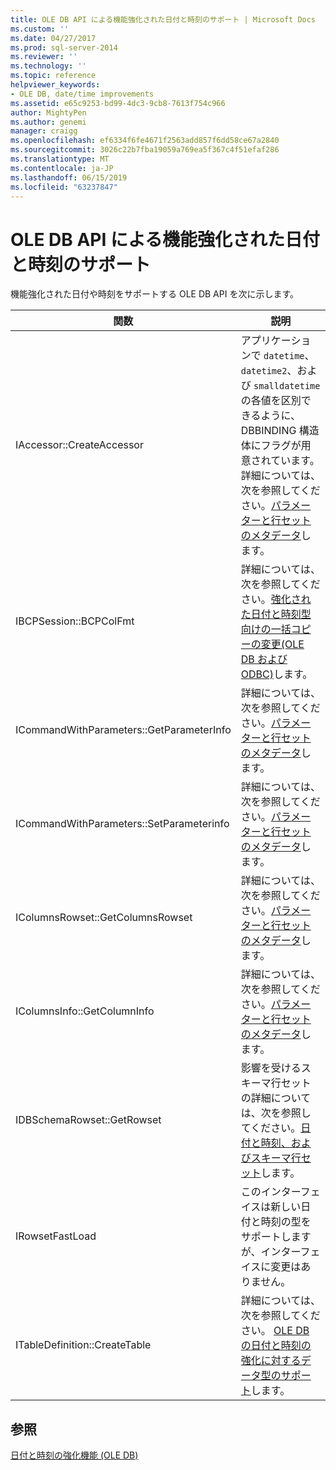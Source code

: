 ```yaml
---
title: OLE DB API による機能強化された日付と時刻のサポート | Microsoft Docs
ms.custom: ''
ms.date: 04/27/2017
ms.prod: sql-server-2014
ms.reviewer: ''
ms.technology: ''
ms.topic: reference
helpviewer_keywords:
- OLE DB, date/time improvements
ms.assetid: e65c9253-bd99-4dc3-9cb8-7613f754c966
author: MightyPen
ms.author: genemi
manager: craigg
ms.openlocfilehash: ef6334f6fe4671f2563add857f6dd58ce67a2840
ms.sourcegitcommit: 3026c22b7fba19059a769ea5f367c4f51efaf286
ms.translationtype: MT
ms.contentlocale: ja-JP
ms.lasthandoff: 06/15/2019
ms.locfileid: "63237847"
---
```

# <a name="ole-db-api-support-for-date-and-time-enhancements"></a>OLE DB API による機能強化された日付と時刻のサポート
  機能強化された日付や時刻をサポートする OLE DB API を次に示します。  
  
|関数|説明|  
|--------------|-----------------|  
|IAccessor::CreateAccessor|アプリケーションで `datetime`、`datetime2`、および `smalldatetime` の各値を区別できるように、DBBINDING 構造体にフラグが用意されています。 詳細については、次を参照してください。[パラメーターと行セットのメタデータ](metadata-parameter-and-rowset.md)します。|  
|IBCPSession::BCPColFmt|詳細については、次を参照してください。[強化された日付と時刻型向けの一括コピーの変更&#40;OLE DB および ODBC&#41;](../native-client-odbc-date-time/bulk-copy-changes-for-enhanced-date-and-time-types-ole-db-and-odbc.md)します。|  
|ICommandWithParameters::GetParameterInfo|詳細については、次を参照してください。[パラメーターと行セットのメタデータ](metadata-parameter-and-rowset.md)します。|  
|ICommandWithParameters::SetParameterinfo|詳細については、次を参照してください。[パラメーターと行セットのメタデータ](metadata-parameter-and-rowset.md)します。|  
|IColumnsRowset::GetColumnsRowset|詳細については、次を参照してください。[パラメーターと行セットのメタデータ](metadata-parameter-and-rowset.md)します。|  
|IColumnsInfo::GetColumnInfo|詳細については、次を参照してください。[パラメーターと行セットのメタデータ](metadata-parameter-and-rowset.md)します。|  
|IDBSchemaRowset::GetRowset|影響を受けるスキーマ行セットの詳細については、次を参照してください。[日付と時刻、およびスキーマ行セット](../native-client-ole-db-rowsets/rowsets.md)します。|  
|IRowsetFastLoad|このインターフェイスは新しい日付と時刻の型をサポートしますが、インターフェイスに変更はありません。|  
|ITableDefinition::CreateTable|詳細については、次を参照してください。 [OLE DB の日付と時刻の強化に対するデータ型のサポート](data-type-support-for-ole-db-date-and-time-improvements.md)します。|  
  
## <a name="see-also"></a>参照  
 [日付と時刻の強化機能 &#40;OLE DB&#41;](date-and-time-improvements-ole-db.md)  
  
  
